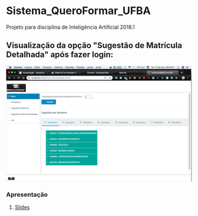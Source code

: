 # Sistema_QueroFormar_UFBA
Projeto para disciplina de Inteligência Artificial 2018.1

## Visualização da opção "Sugestão de Matrícula Detalhada" após fazer login:

![capa](foto.png)

### Apresentação

1. [Slides](slides.pdf)
